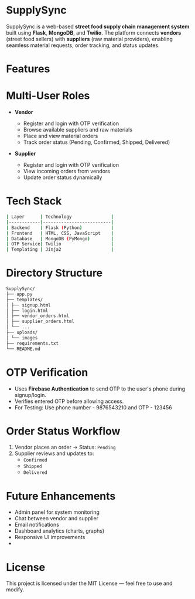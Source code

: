 # SupplySync
SupplySync is a web-based **street food supply chain management system** built using **Flask**, **MongoDB**, and **Twilio**. The platform connects **vendors** (street food sellers) with **suppliers** (raw material providers), enabling seamless material requests, order tracking, and status updates.

# Features
# Multi-User Roles
- **Vendor**
  - Register and login with OTP verification
  - Browse available suppliers and raw materials
  - Place and view material orders
  - Track order status (Pending, Confirmed, Shipped, Delivered)

- **Supplier**
  - Register and login with OTP verification
  - View incoming orders from vendors
  - Update order status dynamically

# Tech Stack

```bash
| Layer      | Technology               |
|------------|--------------------------|
| Backend    | Flask (Python)           |
| Frontend   | HTML, CSS, JavaScript    |
| Database   | MongoDB (PyMongo)        |
| OTP Service| Twilio                   |
| Templating | Jinja2                   |
```
# Directory Structure
```bash
SupplySync/
├── app.py
├── templates/
│ ├── signup.html
│ ├── login.html
│ ├── vendor_orders.html
│ ├── supplier_orders.html
│ └── ...
├── uploads/
│ └── images
├── requirements.txt
└── README.md
```

# OTP Verification

- Uses **Firebase Authentication** to send OTP to the user's phone during signup/login.
- Verifies entered OTP before allowing access.
- For Testing: Use phone number - 9876543210 and OTP - 123456


# Order Status Workflow

1. Vendor places an order → Status: `Pending`
2. Supplier reviews and updates to:
   - `Confirmed`
   - `Shipped`
   - `Delivered`

# Future Enhancements
- Admin panel for system monitoring
- Chat between vendor and supplier
- Email notifications
- Dashboard analytics (charts, graphs)
- Responsive UI improvements
- 
# License
This project is licensed under the MIT License — feel free to use and modify.
